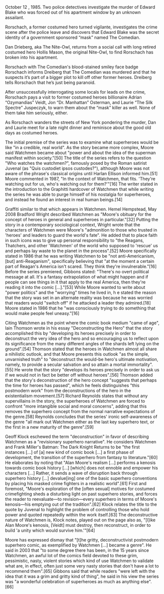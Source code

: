 October 12 , 1985. Two police detectives investigate the murder of Edward Blake who was forced out of his apartment window by an unknown assailant.

Rorschach, a former costumed hero turned vigilante, investigates the crime scene after the police leave and discovers that Edward Blake was the secret identity of a government sponsored “mask” named The Comedian.

Dan Drieberg, aka The Nite-Owl, returns from a social call with long retired costumed hero Hollis Mason, the original Nite-Owl, to find Rorschach has broken into his apartment.

Rorschach with The Comedian's blood-stained smiley face badge
Rorschach informs Dreiberg that The Comedian was murdered and that he suspects it’s part of a bigger plot to kill off other former heroes. Dreiberg tells Rorschach that he’s just being paranoid.

After unsuccessfully interrogating some locals for leads on the crime, Rorschach pays a visit to former costumed heroes billionaire Adrian “Ozymandias” Veidt, Jon “Dr. Manhattan” Osterman, and Laurie “The Silk Spectre” Juspeczyk, to warn them about the “mask” killer as well. None of them take him seriously, either.

As Rorschach wanders the streets of New York pondering the murder, Dan and Laurie meet for a late night dinner and reminisce about the good old days as costumed heroes.


The initial premise of the series was to examine what superheroes would be like "in a credible, real world". As the story became more complex, Moore said Watchmen became about "power and about the idea of the superman manifest within society."[50] The title of the series refers to the question "Who watches the watchmen?", famously posed by the Roman satirist Juvenal (as "Quis custodiet ipsos custodes?"), although Moore was not aware of the phrase's classical origins until Harlan Ellison informed him.[51] Moore commented in 1987, "In the context of Watchmen, that fits. 'They're watching out for us, who's watching out for them?'"[16] The writer stated in the introduction to the Graphitti hardcover of Watchmen that while writing the series he was able to purge himself of his nostalgia for superheroes, and instead he found an interest in real human beings.[14]


Graffiti similar to that which appears in Watchmen. Hemel Hempstead, May 2008
Bradford Wright described Watchmen as "Moore's obituary for the concept of heroes in general and superheroes in particular."[32] Putting the story in a contemporary sociological context, Wright wrote that the characters of Watchmen were Moore's "admonition to those who trusted in 'heroes' and leaders to guard the world's fate". He added that to place faith in such icons was to give up personal responsibility to "the Reagans, Thatchers, and other 'Watchmen' of the world who supposed to 'rescue' us and perhaps lay waste to the planet in the process".[52] Moore specifically stated in 1986 that he was writing Watchmen to be "not anti-Americanism, [but] anti-Reaganism", specifically believing that "at the moment a certain part of Reagan's America isn't scared. They think they're invulnerable."[16] Before the series premiered, Gibbons stated: "There's no overt political message at all. It's a fantasy extrapolation of what might happen and if people can see things in it that apply to the real America, then they're reading it into the comic [...]."[53] While Moore wanted to write about "power politics" and the "worrying" times he lived in, h   e stated the reason that the story was set in an alternate reality was because he was worried that readers would "switch off" if he attacked a leader they admired.[18] Moore stated in 1986 that he "was consciously trying to do something that would make people feel uneasy."[16]

Citing Watchmen as the point where the comic book medium "came of age", Iain Thomson wrote in his essay "Deconstructing the Hero" that the story accomplished this by "developing its heroes precisely in order to deconstruct the very idea of the hero and so encouraging us to reflect upon its significance from the many different angles of the shards left lying on the ground".[54] Thomson stated that the heroes in Watchmen almost all share a nihilistic outlook, and that Moore presents this outlook "as the simple, unvarnished truth" to "deconstruct the would-be hero's ultimate motivation, namely, to provide a secular salvation and so attain a mortal immortality".[55] He wrote that the story "develops its heroes precisely in order to ask us if we would not in fact be better off without heroes".[56] Thomson added that the story's deconstruction of the hero concept "suggests that perhaps the time for heroes has passed", which he feels distinguishes "this postmodern work" from the deconstructions of the hero in the existentialism movement.[57] Richard Reynolds states that without any supervillains in the story, the superheroes of Watchmen are forced to confront "more intangible social and moral concerns", adding that this removes the superhero concept from the normal narrative expectations of the genre.[58] Reynolds concludes that the series' ironic self-awareness of the genre "all mark out Watchmen either as the last key superhero text, or the first in a new maturity of the genre".[59]

Geoff Klock eschewed the term "deconstruction" in favor of describing Watchmen as a "revisionary superhero narrative". He considers Watchmen and Frank Miller's Batman: The Dark Knight Returns to be "the first instances [...] of [a] new kind of comic book [...] a first phase of development, the transition of the superhero from fantasy to literature."[60] He elaborates by noting that "Alan Moore's realism [...] performs a kenosis towards comic book history [...] [which] does not ennoble and empower his characters [...] Rather, it sends a wave of disruption back through superhero history [...] devalue[ing] one of the basic superhero conventions by placing his masked crime fighters in a realistic world".[61] First and foremost, "Moore's exploration of the [often sexual] motives for costumed crimefighting sheds a disturbing light on past superhero stories, and forces the reader to reevaluate—to revision—every superhero in terms of Moore's kenosis—his emptying out of the tradition".[62] Klock relates the title to the quote by Juvenal to highlight the problem of controlling those who hold power and quoted repeatedly within the work itself.[63] The deconstructive nature of Watchmen is, Klock notes, played out on the page also as, "[l]ike Alan Moore's kenosis, [Veidt] must destroy, then reconstruct, in order to build 'a unity which would survive him.'"[64]

Moore has expressed dismay that "[t]he gritty, deconstructivist postmodern superhero comic, as exemplified by Watchmen [...] became a genre". He said in 2003 that "to some degree there has been, in the 15 years since Watchmen, an awful lot of the comics field devoted to these grim, pessimistic, nasty, violent stories which kind of use Watchmen to validate what are, in effect, often just some very nasty stories that don't have a lot to recommend them".[65] Gibbons said that while readers "were left with the idea that it was a grim and gritty kind of thing", he said in his view the series was "a wonderful celebration of superheroes as much as anything else".[66]
